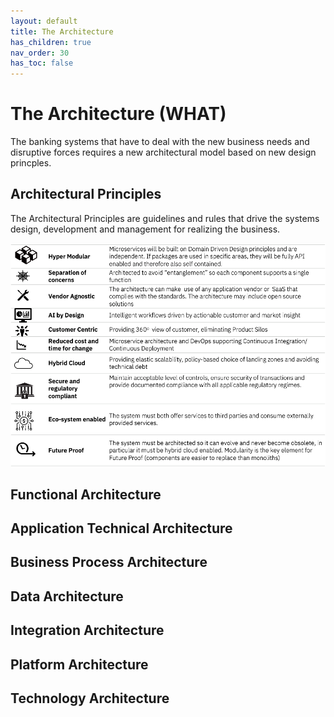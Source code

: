 ```yaml
---
layout: default
title: The Architecture
has_children: true
nav_order: 30
has_toc: false
---
```


#	The Architecture (WHAT)

The banking systems that have to deal with the new business needs and disruptive forces requires a new architectural model based on new design princples.  

## Architectural Principles
The Architectural Principles are guidelines and rules that drive the systems design, development and management for realizing the business. 

!["NGA Core Principles"](/assets/images/Principles.png)


## Functional Architecture

## Application Technical Architecture

##	Business Process Architecture

## Data Architecture

## Integration Architecture
 
##	Platform Architecture

##	Technology Architecture


